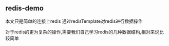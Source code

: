 ## redis-demo
本文只是简单的连接上redis
通过redisTemplate对redis进行数据操作

对于redis的更为复杂的操作,需要我们自己学习redis的几种数据结构,相对来说比较简单


